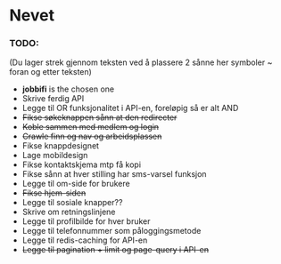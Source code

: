 # Nevet

### TODO:
(Du lager strek gjennom teksten ved å plassere 2 sånne her symboler ~ foran og etter teksten)
- **jobbifi** is the chosen one
- Skrive ferdig API 
- Legge til OR funksjonalitet i API-en, foreløpig så er alt AND
- ~~Fikse søkeknappen sånn at den redirecter~~
- ~~Koble sammen med medlem og login~~
- ~~Crawle finn og nav og arbeidsplassen~~
- Fikse knappdesignet
- Lage mobildesign
- Fikse kontaktskjema mtp få kopi
- Fikse sånn at hver stilling har sms-varsel funksjon
- Legge til om-side for brukere
- ~~Fikse hjem-siden~~
- Legge til sosiale knapper??
- Skrive om retningslinjene
- Legge til profilbilde for hver bruker
- Legge til telefonnummer som påloggingsmetode
- Legge til redis-caching for API-en
- ~~Legge til pagination + limit og page-query i API-en~~
